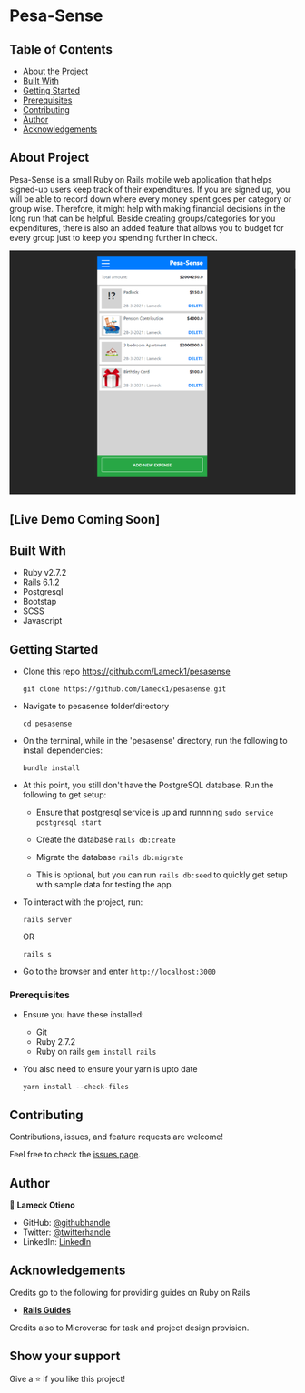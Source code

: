 # Pesa-Sense

## Table of Contents

* [About the Project](#about-the-project)
* [Built With](#built-with)
* [Getting Started](#getting-started)
* [Prerequisites](#prerequisites)
* [Contributing](#contributing)
* [Author](#author)
* [Acknowledgements](#acknowledgements)

## About Project

Pesa-Sense is a small Ruby on Rails mobile web application that helps signed-up users keep track of their expenditures. If you are signed up, you will be able to record down where every money spent goes per category or group wise. Therefore, it might help with making financial decisions in the long run that can be helpful. Beside creating groups/categories for you expenditures, there is also an added feature that allows you to budget for every group just to keep you spending further in check.

![screenshot](./screenshot.png)

## [Live Demo Coming Soon]

## Built With

- Ruby v2.7.2
- Rails 6.1.2
- Postgresql
- Bootstap
- SCSS
- Javascript

## Getting Started

* Clone this repo https://github.com/Lameck1/pesasense
    ```
    git clone https://github.com/Lameck1/pesasense.git
    ```
* Navigate to pesasense folder/directory
    ```
    cd pesasense
    ```
* On the terminal, while in the 'pesasense' directory, run the following to install dependencies:
    ```
    bundle install
    ```
* At this point, you still don't have the PostgreSQL database. Run the following to get setup:

  - Ensure that postgresql service is up and runnning
        ```
        sudo service postgresql start
        ```
  - Create the database
        ```
        rails db:create
        ```

  - Migrate the database
        ```
        rails db:migrate
        ```

  - This is optional, but you can run ```rails db:seed``` to quickly get setup with sample data for testing the app.

* To interact with the project, run:
    ```
    rails server
    ```

    OR

    ```
    rails s
    ```
* Go to the browser and enter 
    ```http://localhost:3000```


### Prerequisites

- Ensure you have these installed:
    - Git
    - Ruby 2.7.2
    - Ruby on rails ```gem install rails```

- You also need to ensure your yarn is upto date
    ```
    yarn install --check-files
    ```

## Contributing

Contributions, issues, and feature requests are welcome!

Feel free to check the [issues page](https://github.com/Lameck1/pesasense/issues).

## Author

👤 **Lameck Otieno**
  - GitHub: [@githubhandle](https://github.com/Lameck1)
  - Twitter: [@twitterhandle](https://twitter.com/lameck721)
  - LinkedIn: [LinkedIn](https://www.linkedin.com/in/lameck-odhiambo-642b7077/)

## Acknowledgements

Credits go to the following for providing guides on Ruby on Rails
  - [**Rails Guides**](https://guides.rubyonrails.org)

Credits also to Microverse for task and project design provision.

## Show your support

Give a ⭐️ if you like this project!